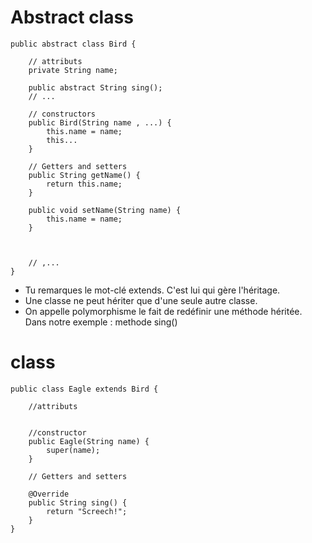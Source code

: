 # Abstract class

```
public abstract class Bird {

    // attributs  
    private String name;

    public abstract String sing();
    // ...

    // constructors 
    public Bird(String name , ...) {  
        this.name = name; 
        this...
    }  

    // Getters and setters
    public String getName() {  
        return this.name;  
    }  

    public void setName(String name) {  
        this.name = name;  
    }  

    

    // ,...
}
```

* Tu remarques le mot-clé extends. C'est lui qui gère l'héritage.
* Une classe ne peut hériter que d'une seule autre classe.
* On appelle polymorphisme le fait de redéfinir une méthode héritée. Dans notre exemple : methode sing()

# class

```
public class Eagle extends Bird {  

    //attributs


    //constructor
    public Eagle(String name) {  
        super(name);  
    }

    // Getters and setters

    @Override  
    public String sing() {  
        return "Screech!";  
    }
}
```